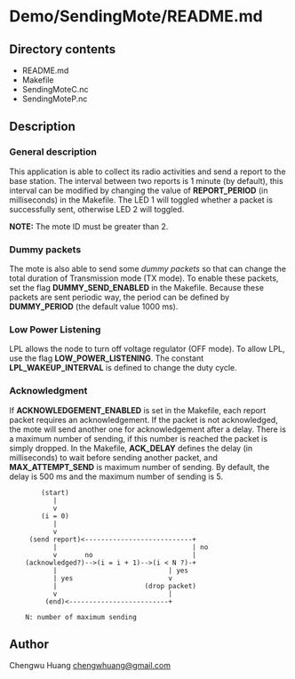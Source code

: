 
Demo/SendingMote/README.md
================================================================================

Directory contents
--------------------------------------------------------------------------------
* README.md
* Makefile
* SendingMoteC.nc
* SendingMoteP.nc

Description
--------------------------------------------------------------------------------
### General description
This application is able to collect its radio activities and send a report to
the base station. The interval between two reports is 1 minute (by default),
this interval can be modified by changing the value of **REPORT_PERIOD** (in
milliseconds) in the Makefile.
The LED 1 will toggled whether a packet is successfully sent, otherwise LED 2
will toggled.

**NOTE:** The mote ID must be greater than 2.

### Dummy packets
The mote is also able to send some *dummy packets* so that can change the total
duration of Transmission mode (TX mode). To enable these packets, set the flag
**DUMMY_SEND_ENABLED** in the Makefile. Because these packets are sent periodic
way, the period can be defined by **DUMMY_PERIOD** (the default value 1000 ms).

### Low Power Listening
LPL allows the node to turn off voltage regulator (OFF mode). To allow LPL, use
the flag **LOW_POWER_LISTENING**. The constant **LPL_WAKEUP_INTERVAL** is
defined to change the duty cycle.

### Acknowledgment
If **ACKNOWLEDGEMENT_ENABLED** is set in the Makefile, each report packet
requires an acknowledgement. If the packet is not acknowledged, the mote will
send another one for acknowledgement after a delay. There is a maximum number of
sending, if this number is reached the packet is simply dropped.
In the Makefile, **ACK_DELAY** defines the delay (in milliseconds) to wait 
before sending another packet, and **MAX_ATTEMPT_SEND** is maximum number of
sending. By default, the delay is 500 ms and the maximum number of sending is 5.

            (start)
               |
               v
            (i = 0)
               |
               v
         (send report)<---------------------------+
               |                                  | no
               v       no                         |
        (acknowledged?)-->(i = i + 1)-->(i < N ?)-+
               |                            | yes
               | yes                        v
               |                      (drop packet)
               v                            |
             (end)<-------------------------+

        N: number of maximum sending

Author
--------------------------------------------------------------------------------
Chengwu Huang <chengwhuang@gmail.com>

